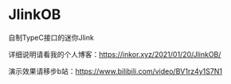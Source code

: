 # JlinkOB
自制TypeC接口的迷你Jlink

详细说明请看我的个人博客：https://inkor.xyz/2021/01/20/JlinkOB/

演示效果请移步b站：https://www.bilibili.com/video/BV1rz4y1S7N1
